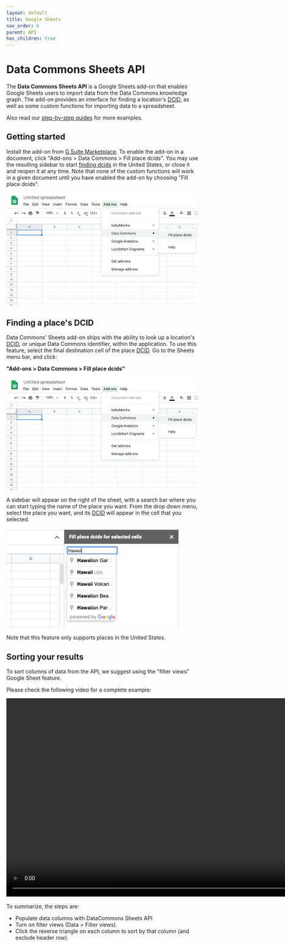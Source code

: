 ```yaml
---
layout: default
title: Google Sheets
nav_order: 6
parent: API
has_children: true
---
```

# Data Commons Sheets API

The **Data Commons Sheets API** is a Google Sheets add-on that enables Google Sheets
users to import data from the Data Commons knowledge graph. The add-on provides an
interface for finding a location's [DCID](/glossary.html), as well as some custom functions for
importing data to a spreadsheet.

Also read our [step-by-step guides](tutorials/) for more examples.
## Getting started

Install the add-on from [G Suite Marketplace](https://gsuite.google.com/marketplace/app/data_commons/454343067575). To enable the add-on in a document, click "Add-ons > Data Commons > Fill place dcids". You may use the resulting sidebar to start [finding dcids](/api/sheets/get_dcid.html) in the United States, or close it and reopen it at any time. Note that none of the custom functions will work in a given document until you have enabled the add-on by choosing "Fill place dcids".

![](/assets/images/sheets/sheets_menu_bar.png)

## Finding a place's DCID

Data Commons' Sheets add-on ships with the ability to look up a location's [DCID](/glossary.html), or unique Data Commons identifier, within the application. To use this feature, select the final destination cell of the place [DCID](/glossary.html). Go to the Sheets menu bar, and click:

**"Add-ons > Data Commons > Fill place dcids"**

![](/assets/images/sheets/sheets_menu_bar.png)

A sidebar will appear on the right of the sheet, with a search bar where you can start typing the name of the place you want. From the drop down menu, select the place you want, and its [DCID](/glossary.html) will appear in the cell that you selected.

![](/assets/images/sheets/sheets_search_box.png)

Note that this feature only supports places in the United States.

## Sorting your results

<p>To sort columns of data from the API, we suggest using the "filter views" Google Sheet feature.

<p>Please check the following video for a complete example:</p>

<div>
<video width="960" height="520" controls>
  <source src="/assets/video/sort.webm" type="video/webm">
Your browser does not support the video tag.
</video>
</div>

<p>To summarize, the steps are:</p>

<ul>
<li>Populate data columns with DataCommons Sheets API</li>
<li>Turn on filter views (Data > Filter views).</li>
<li>Click the reverse triangle on each column to sort by that column (and exclude header row).</li>
</ul>